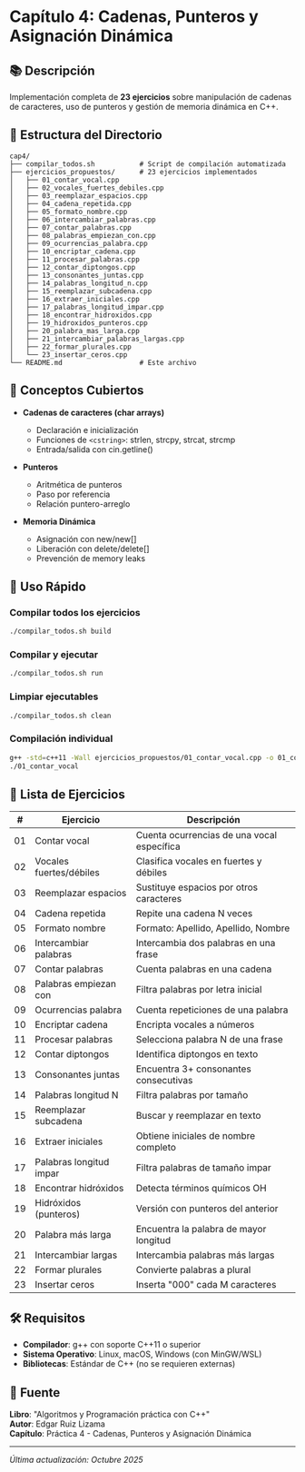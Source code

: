 # Capítulo 4: Cadenas, Punteros y Asignación Dinámica

## 📚 Descripción

Implementación completa de **23 ejercicios** sobre manipulación de cadenas de caracteres, uso de punteros y gestión de memoria dinámica en C++.

## 📂 Estructura del Directorio

```
cap4/
├── compilar_todos.sh           # Script de compilación automatizada
├── ejercicios_propuestos/      # 23 ejercicios implementados
│   ├── 01_contar_vocal.cpp
│   ├── 02_vocales_fuertes_debiles.cpp
│   ├── 03_reemplazar_espacios.cpp
│   ├── 04_cadena_repetida.cpp
│   ├── 05_formato_nombre.cpp
│   ├── 06_intercambiar_palabras.cpp
│   ├── 07_contar_palabras.cpp
│   ├── 08_palabras_empiezan_con.cpp
│   ├── 09_ocurrencias_palabra.cpp
│   ├── 10_encriptar_cadena.cpp
│   ├── 11_procesar_palabras.cpp
│   ├── 12_contar_diptongos.cpp
│   ├── 13_consonantes_juntas.cpp
│   ├── 14_palabras_longitud_n.cpp
│   ├── 15_reemplazar_subcadena.cpp
│   ├── 16_extraer_iniciales.cpp
│   ├── 17_palabras_longitud_impar.cpp
│   ├── 18_encontrar_hidroxidos.cpp
│   ├── 19_hidroxidos_punteros.cpp
│   ├── 20_palabra_mas_larga.cpp
│   ├── 21_intercambiar_palabras_largas.cpp
│   ├── 22_formar_plurales.cpp
│   └── 23_insertar_ceros.cpp
└── README.md                   # Este archivo
```

## 🎯 Conceptos Cubiertos

- **Cadenas de caracteres (char arrays)**
  - Declaración e inicialización
  - Funciones de `<cstring>`: strlen, strcpy, strcat, strcmp
  - Entrada/salida con cin.getline()
  
- **Punteros**
  - Aritmética de punteros
  - Paso por referencia
  - Relación puntero-arreglo
  
- **Memoria Dinámica**
  - Asignación con new/new[]
  - Liberación con delete/delete[]
  - Prevención de memory leaks

## 🚀 Uso Rápido

### Compilar todos los ejercicios
```bash
./compilar_todos.sh build
```

### Compilar y ejecutar
```bash
./compilar_todos.sh run
```

### Limpiar ejecutables
```bash
./compilar_todos.sh clean
```

### Compilación individual
```bash
g++ -std=c++11 -Wall ejercicios_propuestos/01_contar_vocal.cpp -o 01_contar_vocal
./01_contar_vocal
```

## 📝 Lista de Ejercicios

| # | Ejercicio | Descripción |
|---|-----------|-------------|
| 01 | Contar vocal | Cuenta ocurrencias de una vocal específica |
| 02 | Vocales fuertes/débiles | Clasifica vocales en fuertes y débiles |
| 03 | Reemplazar espacios | Sustituye espacios por otros caracteres |
| 04 | Cadena repetida | Repite una cadena N veces |
| 05 | Formato nombre | Formato: Apellido, Apellido, Nombre |
| 06 | Intercambiar palabras | Intercambia dos palabras en una frase |
| 07 | Contar palabras | Cuenta palabras en una cadena |
| 08 | Palabras empiezan con | Filtra palabras por letra inicial |
| 09 | Ocurrencias palabra | Cuenta repeticiones de una palabra |
| 10 | Encriptar cadena | Encripta vocales a números |
| 11 | Procesar palabras | Selecciona palabra N de una frase |
| 12 | Contar diptongos | Identifica diptongos en texto |
| 13 | Consonantes juntas | Encuentra 3+ consonantes consecutivas |
| 14 | Palabras longitud N | Filtra palabras por tamaño |
| 15 | Reemplazar subcadena | Buscar y reemplazar en texto |
| 16 | Extraer iniciales | Obtiene iniciales de nombre completo |
| 17 | Palabras longitud impar | Filtra palabras de tamaño impar |
| 18 | Encontrar hidróxidos | Detecta términos químicos OH |
| 19 | Hidróxidos (punteros) | Versión con punteros del anterior |
| 20 | Palabra más larga | Encuentra la palabra de mayor longitud |
| 21 | Intercambiar largas | Intercambia palabras más largas |
| 22 | Formar plurales | Convierte palabras a plural |
| 23 | Insertar ceros | Inserta "000" cada M caracteres |

## 🛠️ Requisitos

- **Compilador**: g++ con soporte C++11 o superior
- **Sistema Operativo**: Linux, macOS, Windows (con MinGW/WSL)
- **Bibliotecas**: Estándar de C++ (no se requieren externas)

## 📖 Fuente

**Libro**: "Algoritmos y Programación práctica con C++"  
**Autor**: Edgar Ruiz Lizama  
**Capítulo**: Práctica 4 - Cadenas, Punteros y Asignación Dinámica

---

*Última actualización: Octubre 2025*
